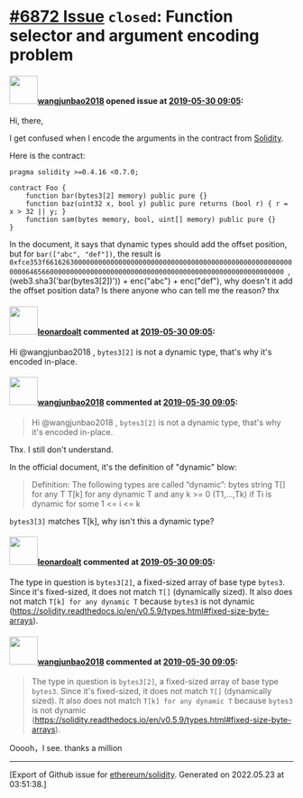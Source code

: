 # [\#6872 Issue](https://github.com/ethereum/solidity/issues/6872) `closed`: Function selector and argument encoding problem

#### <img src="https://avatars.githubusercontent.com/u/42427383?u=c3911ed54d33ffad413071460f56333d7e684aed&v=4" width="50">[wangjunbao2018](https://github.com/wangjunbao2018) opened issue at [2019-05-30 09:05](https://github.com/ethereum/solidity/issues/6872):

Hi, there,

I get confused when I encode the arguments in the contract from [Solidity](https://solidity.readthedocs.io/en/latest/abi-spec.html#function-selector-and-argument-encoding).

Here is the contract:
```
pragma solidity >=0.4.16 <0.7.0;

contract Foo {
    function bar(bytes3[2] memory) public pure {}
    function baz(uint32 x, bool y) public pure returns (bool r) { r = x > 32 || y; }
    function sam(bytes memory, bool, uint[] memory) public pure {}
}
```

In the document,  it says that  dynamic types should add the offset position, but for `bar(["abc", "def"])`, the result is `0xfce353f661626300000000000000000000000000000000000000000000000000000000006465660000000000000000000000000000000000000000000000000000000000 `, (web3.sha3('bar(bytes3[2])')) + enc("abc") + enc("def"),  why doesn't it add the offset position data?   Is there anyone who can tell me the reason? thx 



#### <img src="https://avatars.githubusercontent.com/u/504195?u=ce2facd14af9fd474ebff49f0d44891f56f7500f&v=4" width="50">[leonardoalt](https://github.com/leonardoalt) commented at [2019-05-30 09:05](https://github.com/ethereum/solidity/issues/6872#issuecomment-497284072):

Hi @wangjunbao2018 ,
`bytes3[2]` is not a dynamic type, that's why it's encoded in-place.

#### <img src="https://avatars.githubusercontent.com/u/42427383?u=c3911ed54d33ffad413071460f56333d7e684aed&v=4" width="50">[wangjunbao2018](https://github.com/wangjunbao2018) commented at [2019-05-30 09:05](https://github.com/ethereum/solidity/issues/6872#issuecomment-497296678):

> Hi @wangjunbao2018 ,
> `bytes3[2]` is not a dynamic type, that's why it's encoded in-place.

Thx.  I still don't understand.  

In the official document, it's the definition of "dynamic" blow:

> Definition: The following types are called “dynamic”:
> bytes
> string
> T[] for any T
> T[k] for any dynamic T and any k >= 0
> (T1,...,Tk) if Ti is dynamic for some 1 <= i <= k

`bytes3[3]`  matches T[k],    why isn't  this a dynamic type?

#### <img src="https://avatars.githubusercontent.com/u/504195?u=ce2facd14af9fd474ebff49f0d44891f56f7500f&v=4" width="50">[leonardoalt](https://github.com/leonardoalt) commented at [2019-05-30 09:05](https://github.com/ethereum/solidity/issues/6872#issuecomment-497305754):

The type in question is `bytes3[2]`, a fixed-sized array of base type `bytes3`.
Since it's fixed-sized, it does not match `T[]` (dynamically sized).
It also does not match `T[k] for any dynamic T` because `bytes3` is not dynamic (https://solidity.readthedocs.io/en/v0.5.9/types.html#fixed-size-byte-arrays).

#### <img src="https://avatars.githubusercontent.com/u/42427383?u=c3911ed54d33ffad413071460f56333d7e684aed&v=4" width="50">[wangjunbao2018](https://github.com/wangjunbao2018) commented at [2019-05-30 09:05](https://github.com/ethereum/solidity/issues/6872#issuecomment-497314864):

> The type in question is `bytes3[2]`, a fixed-sized array of base type `bytes3`.
> Since it's fixed-sized, it does not match `T[]` (dynamically sized).
> It also does not match `T[k] for any dynamic T` because `bytes3` is not dynamic (https://solidity.readthedocs.io/en/v0.5.9/types.html#fixed-size-byte-arrays).

Ooooh，I see. thanks a million


-------------------------------------------------------------------------------



[Export of Github issue for [ethereum/solidity](https://github.com/ethereum/solidity). Generated on 2022.05.23 at 03:51:38.]
